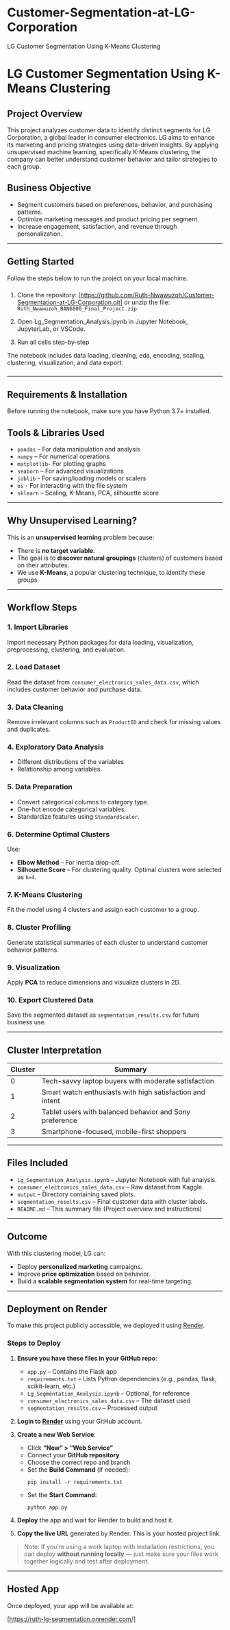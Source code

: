 # Customer-Segmentation-at-LG-Corporation
LG Customer Segmentation Using K-Means Clustering
# LG Customer Segmentation Using K-Means Clustering

## Project Overview

This project analyzes customer data to identify distinct segments for LG Corporation, a global leader in consumer electronics. LG aims to enhance its marketing and pricing strategies using data-driven insights. By applying unsupervised machine learning, specifically K-Means clustering, the company can better understand customer behavior and tailor strategies to each group.

## Business Objective

- Segment customers based on preferences, behavior, and purchasing patterns.
- Optimize marketing messages and product pricing per segment.
- Increase engagement, satisfaction, and revenue through personalization.

---

## Getting Started

Follow the steps below to run the project on your local machine.

### 

1. Clone the repository: 
[https://github.com/Ruth-Nwawuzoh/Customer-Segmentation-at-LG-Corporation.git]
*or* unzip the file:  
   `Ruth_Nwawuzoh_BAN6800_Final_Project.zip`

2. Open Lg_Segmentation_Analysis.ipynb in Jupyter Notebook, JupyterLab, or VSCode.

3. Run all cells step-by-step 

The notebook includes data loading, cleaning, eda, encoding, scaling, clustering, visualization, and data export.
###
---

##  Requirements & Installation
Before running the notebook, make sure you have Python 3.7+ installed. 

## Tools & Libraries Used

- `pandas` – For data manipulation and analysis
- `numpy` – For numerical operations
- `matplotlib`- For plotting graphs
- `seaborn` – For advanced visualizations
- `joblib` - For saving/loading models or scalers
- `os` - For interacting with the file system
- `sklearn` – Scaling, K-Means, PCA, silhouette score

---

## Why Unsupervised Learning?

This is an **unsupervised learning** problem because:
- There is **no target variable**.
- The goal is to **discover natural groupings** (clusters) of customers based on their attributes.
- We use **K-Means**, a popular clustering technique, to identify these groups.

---

## Workflow Steps

### 1. **Import Libraries**
Import necessary Python packages for data loading, visualization, preprocessing, clustering, and evaluation.

### 2. **Load Dataset**
Read the dataset from `consumer_electronics_sales_data.csv`, which includes customer behavior and purchase data.

### 3. **Data Cleaning**
Remove irrelevant columns such as `ProductID` and check for missing values and duplicates.

### 4. **Exploratory Data Analysis**
- Different distributions of the variables
- Relationship among variables

### 5. **Data Preparation**
- Convert categorical columns to category type.
- One-hot encode categorical variables.
- Standardize features using `StandardScaler`.

### 6. **Determine Optimal Clusters**
Use:
- **Elbow Method** – For inertia drop-off.
- **Silhouette Score** – For clustering quality.
Optimal clusters were selected as `k=4`.

### 7. **K-Means Clustering**
Fit the model using 4 clusters and assign each customer to a group.

### 8. **Cluster Profiling**
Generate statistical summaries of each cluster to understand customer behavior patterns.

### 9. **Visualization**
Apply **PCA** to reduce dimensions and visualize clusters in 2D.

### 10. **Export Clustered Data**
Save the segmented dataset as `segmentation_results.csv` for future business use.

---

## Cluster Interpretation


| Cluster | Summary                                                  |
|---------|----------------------------------------------------------|
|    0    | Tech-savvy laptop buyers with moderate satisfaction      |
|    1    | Smart watch enthusiasts with high satisfaction and intent|
|    2    | Tablet users with balanced behavior and Sony preference  |
|    3    | Smartphone-focused, mobile-first shoppers                | 


---

## Files Included

- `Lg_Segmentation_Analysis.ipynb` – Jupyter Notebook with full analysis.
- `consumer_electronics_sales_data.csv` – Raw dataset from Kaggle.
- `output` – Directory containing saved plots.
- `segmentation_results.csv` – Final customer data with cluster labels.
- `README.md` – This summary file (Project overview and instructions)

---

## Outcome

With this clustering model, LG can:
- Deploy **personalized marketing** campaigns.
- Improve **price optimization** based on behavior.
- Build a **scalable segmentation system** for real-time targeting.

---

## Deployment on Render

To make this project publicly accessible, we deployed it using [Render](https://render.com/).

### Steps to Deploy

1. **Ensure you have these files in your GitHub repo**:
   - `app.py` – Contains the Flask app
   - `requirements.txt` – Lists Python dependencies (e.g., pandas, flask, scikit-learn, etc.)
   - `Lg_Segmentation_Analysis.ipynb` – Optional, for reference
   - `consumer_electronics_sales_data.csv` – The dataset used
   - `segmentation_results.csv` – Processed output 

2. **Login to [Render](https://render.com/)** using your GitHub account.

3. **Create a new Web Service**:
   - Click **“New” > “Web Service”**
   - Connect your **GitHub repository**
   - Choose the correct repo and branch
   - Set the **Build Command** (if needed):  
     ```
     pip install -r requirements.txt
     ```
   - Set the **Start Command**:  
     ```
     python app.py
     ```

4. **Deploy** the app and wait for Render to build and host it.

5. **Copy the live URL** generated by Render. This is your hosted project link.

> Note: If you're using a work laptop with installation restrictions, you can deploy **without running locally** — just make sure your files work together logically and test after deployment.

---

## Hosted App

Once deployed, your app will be available at:

[https://ruth-lg-segmentation.onrender.com/]

